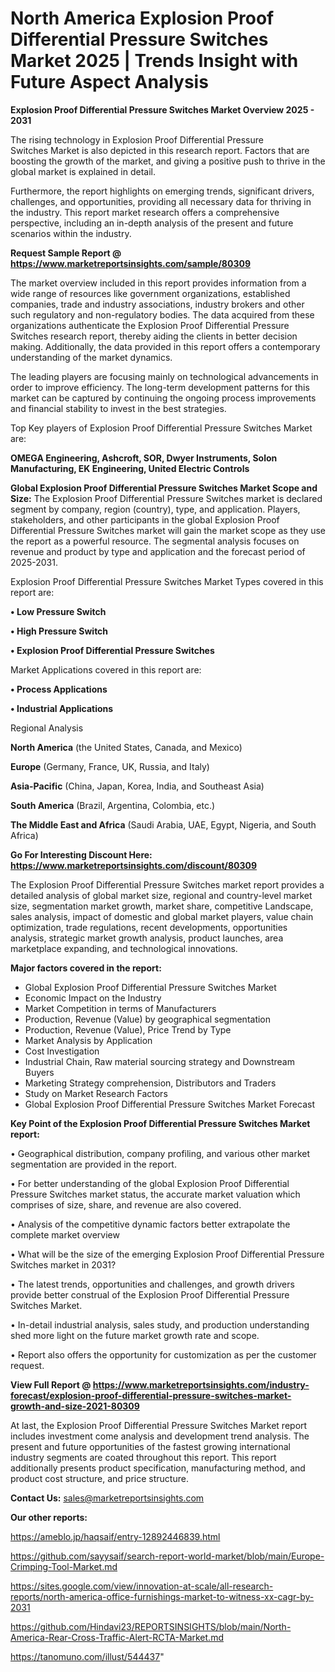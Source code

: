# North America Explosion Proof Differential Pressure Switches Market 2025 | Trends Insight with Future Aspect Analysis

<Strong> Explosion Proof Differential Pressure Switches Market Overview 2025 - 2031</strong>

The rising technology in Explosion Proof Differential Pressure Switches Market is also depicted in this research report. Factors that are boosting the growth of the market, and giving a positive push to thrive in the global market is explained in detail.

Furthermore, the report highlights on emerging trends, significant drivers, challenges, and opportunities, providing all necessary data for thriving in the industry. This report market research offers a comprehensive perspective, including an in-depth analysis of the present and future scenarios within the industry.

<strong>Request Sample Report @ <a href=https://www.marketreportsinsights.com/sample/80309>https://www.marketreportsinsights.com/sample/80309</a></strong>

The market overview included in this report provides information from a wide range of resources like government organizations, established companies, trade and industry associations, industry brokers and other such regulatory and non-regulatory bodies. The data acquired from these organizations authenticate the Explosion Proof Differential Pressure Switches research report, thereby aiding the clients in better decision making. Additionally, the data provided in this report offers a contemporary understanding of the market dynamics.

The leading players are focusing mainly on technological advancements in order to improve efficiency. The long-term development patterns for this market can be captured by continuing the ongoing process improvements and financial stability to invest in the best strategies.

Top Key players of Explosion Proof Differential Pressure Switches Market are:

<strong>OMEGA Engineering, Ashcroft, SOR, Dwyer Instruments, Solon Manufacturing, EK Engineering, United Electric Controls</strong>

<strong><b>Global Explosion Proof Differential Pressure Switches Market Scope and Size:</b></strong>
The Explosion Proof Differential Pressure Switches market is declared segment by company, region (country), type, and application. Players, stakeholders, and other participants in the global Explosion Proof Differential Pressure Switches market will gain the market scope as they use the report as a powerful resource. The segmental analysis focuses on revenue and product by type and application and the forecast period of 2025-2031.

Explosion Proof Differential Pressure Switches Market Types covered in this report are:

<strong>• Low Pressure Switch

• High Pressure Switch

• Explosion Proof Differential Pressure Switches</strong>

Market Applications covered in this report are:

<strong>• Process Applications

• Industrial Applications</strong> 

Regional Analysis

<strong>North America</strong> (the United States, Canada, and Mexico)

<strong>Europe</strong> (Germany, France, UK, Russia, and Italy)

<strong>Asia-Pacific</strong> (China, Japan, Korea, India, and Southeast Asia)

<strong>South America</strong> (Brazil, Argentina, Colombia, etc.)

<strong>The Middle East and Africa</strong> (Saudi Arabia, UAE, Egypt, Nigeria, and South Africa)

<strong>Go For Interesting Discount Here: <a href=https://www.marketreportsinsights.com/discount/80309>https://www.marketreportsinsights.com/discount/80309</a></strong>

The Explosion Proof Differential Pressure Switches market report provides a detailed analysis of global market size, regional and country-level market size, segmentation market growth, market share, competitive Landscape, sales analysis, impact of domestic and global market players, value chain optimization, trade regulations, recent developments, opportunities analysis, strategic market growth analysis, product launches, area marketplace expanding, and technological innovations.

<strong><b>Major factors covered in the report:</b></strong>
<ul>
  <li>Global Explosion Proof Differential Pressure Switches Market </li>
  <li>Economic Impact on the Industry</li>
  <li>Market Competition in terms of Manufacturers</li>
  <li>Production, Revenue (Value) by geographical segmentation</li>
  <li>Production, Revenue (Value), Price Trend by Type</li>
  <li>Market Analysis by Application</li>
  <li>Cost Investigation</li>
  <li>Industrial Chain, Raw material sourcing strategy and Downstream Buyers</li>
  <li>Marketing Strategy comprehension, Distributors and Traders</li>
  <li>Study on Market Research Factors</li>
  <li>Global Explosion Proof Differential Pressure Switches Market Forecast</li>
</ul>

<strong><b>Key Point of the Explosion Proof Differential Pressure Switches Market report:</b></strong>

• Geographical distribution, company profiling, and various other market segmentation are provided in the report.

• For better understanding of the global Explosion Proof Differential Pressure Switches market status, the accurate market valuation which comprises of size, share, and revenue are also covered.

• Analysis of the competitive dynamic factors better extrapolate the complete market overview

• What will be the size of the emerging Explosion Proof Differential Pressure Switches market in 2031?

• The latest trends, opportunities and challenges, and growth drivers provide better construal of the Explosion Proof Differential Pressure Switches Market.

• In-detail industrial analysis, sales study, and production understanding shed more light on the future market growth rate and scope.

• Report also offers the opportunity for customization as per the customer request.

<strong><b>View Full Report @ <a href=https://www.marketreportsinsights.com/industry-forecast/explosion-proof-differential-pressure-switches-market-growth-and-size-2021-80309>https://www.marketreportsinsights.com/industry-forecast/explosion-proof-differential-pressure-switches-market-growth-and-size-2021-80309</a></b></strong>


At last, the Explosion Proof Differential Pressure Switches Market report includes investment come analysis and development trend analysis. The present and future opportunities of the fastest growing international industry segments are coated throughout this report. This report additionally presents product specification, manufacturing method, and product cost structure, and price structure.

<strong>Contact Us:</strong>
sales@marketreportsinsights.com

<strong>Our other reports:</strong>

<a href=https://ameblo.jp/haqsaif/entry-12892446839.html>https://ameblo.jp/haqsaif/entry-12892446839.html</a>

<a href=https://github.com/sayysaif/search-report-world-market/blob/main/Europe-Crimping-Tool-Market.md>https://github.com/sayysaif/search-report-world-market/blob/main/Europe-Crimping-Tool-Market.md</a>

<a href=https://sites.google.com/view/innovation-at-scale/all-research-reports/north-america-office-furnishings-market-to-witness-xx-cagr-by-2031>https://sites.google.com/view/innovation-at-scale/all-research-reports/north-america-office-furnishings-market-to-witness-xx-cagr-by-2031</a>

<a href=https://github.com/Hindavi23/REPORTSINSIGHTS/blob/main/North-America-Rear-Cross-Traffic-Alert-RCTA-Market.md>https://github.com/Hindavi23/REPORTSINSIGHTS/blob/main/North-America-Rear-Cross-Traffic-Alert-RCTA-Market.md</a>

<a href=https://tanomuno.com/illust/544437>https://tanomuno.com/illust/544437</a>"
